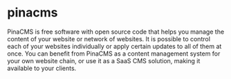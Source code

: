 pinacms
=======

PinaCMS is free software with open source code that helps you manage the content of your website or network of websites. It is possible to control each of your websites individually or apply certain updates to all of them at once. You can benefit from PinaCMS as a content management system for your own website chain, or use it as a SaaS CMS solution, making it available to your clients.